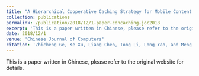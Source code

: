 ```yaml
---
title: "A Hierarchical Cooperative Caching Strategy for Mobile Content Delivery Network"
collection: publications
permalink: /publication/2018/12/1-paper-cdncaching-joc2018
excerpt: 'This is a paper written in Chinese, please refer to the original website for details.'
date: 2018/12/1
venue: 'Chinese Journal of Computers'
citation: 'Zhicheng Ge, Ke Xu, Liang Chen, Tong Li, Long Yao, and Meng Shen. &quot;A Hierarchical Cooperative Caching Strategy for Mobile Content Delivery Network.&quot; Chinese Journal of Computers (in Chinese), vol.41, no.12, pp. 2769-2786, 2018.'
---
```

This is a paper written in Chinese, please refer to the original website for details.
